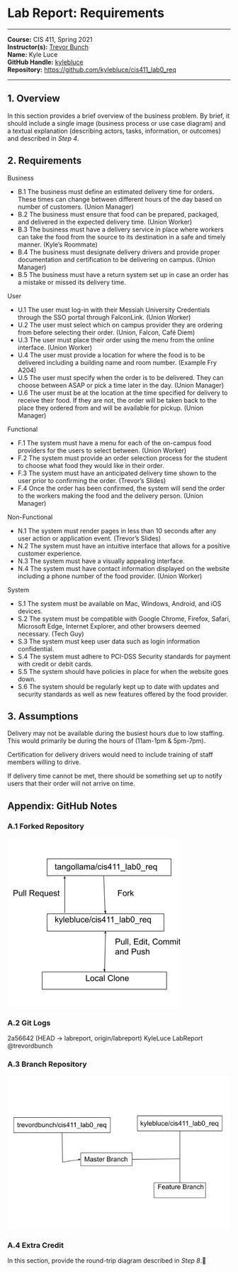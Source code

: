 # Lab Report: Requirements
___
**Course:** CIS 411, Spring 2021  
**Instructor(s):** [Trevor Bunch](https://github.com/trevordbunch)  
**Name:** Kyle Luce   
**GitHub Handle:** [kylebluce](https://github.com/kylebluce)    
**Repository:** https://github.com/kylebluce/cis411_lab0_req
___

## 1. Overview
In this section provides a brief overview of the business problem.  By brief, it should include a single image (business process or use case diagram) and a textual explanation (describing actors, tasks, information, or outcomes) and described in *Step 4*.

## 2. Requirements

Business
-	B.1 The business must define an estimated delivery time for orders. These times can change between different hours of the day based on number of customers. (Union Manager)
-	B.2 The business must ensure that food can be prepared, packaged, and delivered in the expected delivery time. (Union Worker)
-	B.3 The business must have a delivery service in place where workers can take the food from the source to its destination in a safe and timely manner. (Kyle’s Roommate)
-	B.4 The business must designate delivery drivers and provide proper documentation and certification to be delivering on campus. (Union Manager)
-	B.5 The business must have a return system set up in case an order has a mistake or missed its delivery time.

User
-	U.1 The user must log-in with their Messiah University Credentials through the SSO portal through FalconLink. (Union Worker)
-	U.2 The user must select which on campus provider they are ordering from before selecting their order. (Union, Falcon, Café Diem)
-	U.3 The user must place their order using the menu from the online interface. (Union Worker)
-	U.4 The user must provide a location for where the food is to be delivered including a building name and room number. (Example Fry A204)
-	U.5 The user must specify when the order is to be delivered. They can choose between ASAP or pick a time later in the day. (Union Manager)
-	U.6 The user must be at the location at the time specified for delivery to receive their food. If they are not, the order will be taken back to the place they ordered from and will be available for pickup. (Union Manager) 

Functional
-	F.1 The system must have a menu for each of the on-campus food providers for the users to select between. (Union Worker)
-	F.2 The system must provide an order selection process for the student to choose what food they would like in their order.
-	F.3 The system must have an anticipated delivery time shown to the user prior to confirming the order. (Trevor’s Slides)
-	F.4 Once the order has been confirmed, the system will send the order to the workers making the food and the delivery person. (Union Manager)

Non-Functional
-	N.1 The system must render pages in less than 10 seconds after any user action or application event. (Trevor’s Slides)
-	N.2 The system must have an intuitive interface that allows for a positive customer experience.
-	N.3 The system must have a visually appealing interface.
-	N.4 The system must have contact information displayed on the website including a phone number of the food provider. (Union Worker)

System
-	S.1 The system must be available on Mac, Windows, Android, and iOS devices.
-	S.2 The system must be compatible with Google Chrome, Firefox, Safari, Microsoft Edge, Internet Explorer, and other browsers deemed necessary. (Tech Guy)
-	S.3 The system must keep user data such as login information confidential.
-	S.4 The system must adhere to PCI-DSS Security standards for payment with credit or debit cards.
-	S.5 The system should have policies in place for when the website goes down.
-	S.6 The system should be regularly kept up to date with updates and security standards as well as new features offered by the food provider.

## 3. Assumptions

Delivery may not be available during the busiest hours due to low staffing. This would primarily be during the hours of (11am-1pm & 5pm-7pm).

Certification for delivery drivers would need to include training of staff members willing to drive.

If delivery time cannot be met, there should be something set up to notify users that their order will not arrive on time.

## Appendix: GitHub Notes

### A.1 Forked Repository

![ForkedRepositoryDiagram](/assets/cis411lab0drawing1.png)    

### A.2 Git Logs
2a56642 (HEAD -> labreport, origin/labreport) KyleLuce LabReport @trevordbunch    

### A.3 Branch Repository

![BranchDiagram](/assets/cis411lab0drawing2.png)     

### A.4 Extra Credit
In this section, provide the round-trip diagram described in *Step 8*.
